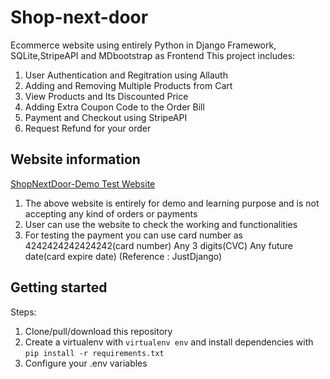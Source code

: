 # Shop-next-door

Ecommerce website using entirely Python in Django Framework, SQLite,StripeAPI and MDbootstrap as Frontend
This project includes:

1. User Authentication and Regitration using Allauth
2. Adding and Removing Multiple Products from Cart
3. View Products and Its Discounted Price
4. Adding Extra Coupon Code to the Order Bill
5. Payment and Checkout using StripeAPI
6. Request Refund for your order

## Website information

[ShopNextDoor-Demo Test Website](https://shop-next-door.herokuapp.com/)

1. The above website is entirely for demo and learning purpose and is not accepting any kind of orders or payments
2. User can use the website to check the working and functionalities
3. For testing the payment you can use card number as 4242424242424242(card number)	Any 3 digits(CVC)	Any future date(card expire date)
    (Reference : JustDjango)

## Getting started

Steps:

1. Clone/pull/download this repository
2. Create a virtualenv with `virtualenv env` and install dependencies with `pip install -r requirements.txt`
3. Configure your .env variables

